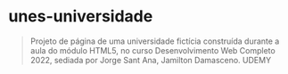 # unes-universidade
>Projeto de página de uma universidade fictícia construída durante a aula do módulo HTML5, no curso Desenvolvimento Web Completo 2022, sediada por Jorge Sant Ana, Jamilton Damasceno. UDEMY
